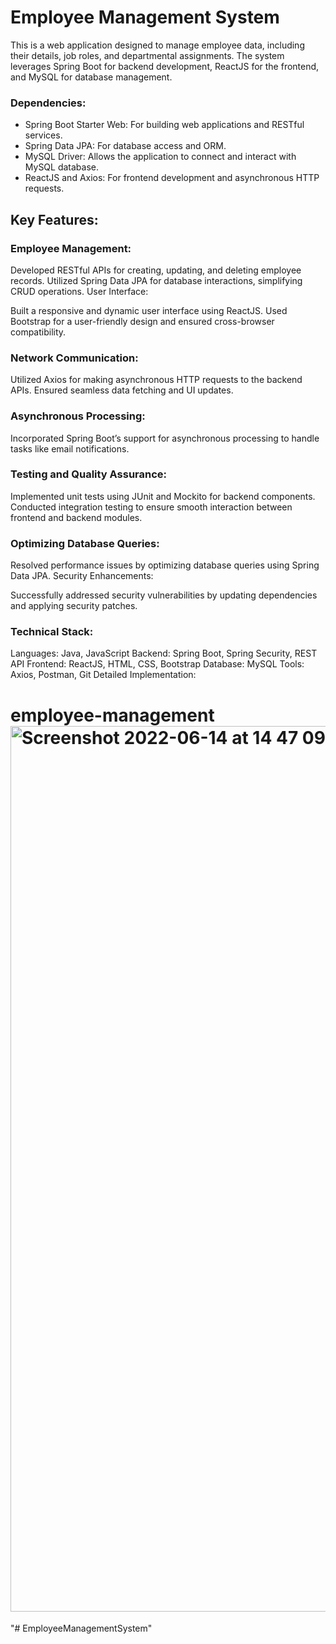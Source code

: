 # Employee Management System


This is a web application designed to manage employee data, including their details, job roles, and departmental assignments. The system leverages Spring Boot for backend development, ReactJS for the frontend, and MySQL for database management.

### Dependencies:
* Spring Boot Starter Web: For building web applications and RESTful services.
* Spring Data JPA: For database access and ORM.
* MySQL Driver: Allows the application to connect and interact with MySQL database.
* ReactJS and Axios: For frontend development and asynchronous HTTP requests.

## Key Features:

### Employee Management:

Developed RESTful APIs for creating, updating, and deleting employee records.
Utilized Spring Data JPA for database interactions, simplifying CRUD operations.
User Interface:

Built a responsive and dynamic user interface using ReactJS.
Used Bootstrap for a user-friendly design and ensured cross-browser compatibility.
### Network Communication:

Utilized Axios for making asynchronous HTTP requests to the backend APIs.
Ensured seamless data fetching and UI updates.
### Asynchronous Processing:

Incorporated Spring Boot’s support for asynchronous processing to handle tasks like email notifications.
### Testing and Quality Assurance:

Implemented unit tests using JUnit and Mockito for backend components.
Conducted integration testing to ensure smooth interaction between frontend and backend modules.

### Optimizing Database Queries:

Resolved performance issues by optimizing database queries using Spring Data JPA.
Security Enhancements:

Successfully addressed security vulnerabilities by updating dependencies and applying security patches.

### Technical Stack:

Languages: Java, JavaScript
Backend: Spring Boot, Spring Security, REST API
Frontend: ReactJS, HTML, CSS, Bootstrap
Database: MySQL
Tools: Axios, Postman, Git
Detailed Implementation:


# employee-management<img width="1417" alt="Screenshot 2022-06-14 at 14 47 09" src="https://user-images.githubusercontent.com/64640469/173594367-d363f981-2478-4466-8e3d-738eaf720fd2.png">
"# EmployeeManagementSystem" 
